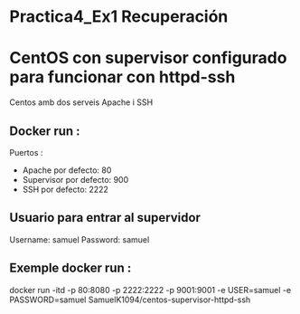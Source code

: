 # Practica4_Ex1 Recuperación

# CentOS con supervisor configurado para funcionar con httpd-ssh
Centos amb dos serveis Apache i SSH

## Docker run :

Puertos : 
- Apache por defecto: 80
- Supervisor por defecto: 900
- SSH por defecto: 2222

## Usuario para entrar al supervidor

Username: samuel
Password: samuel

## Exemple docker run :

docker run -itd -p 80:8080 -p 2222:2222 -p 9001:9001 -e USER=samuel -e PASSWORD=samuel SamuelK1094/centos-supervisor-httpd-ssh
